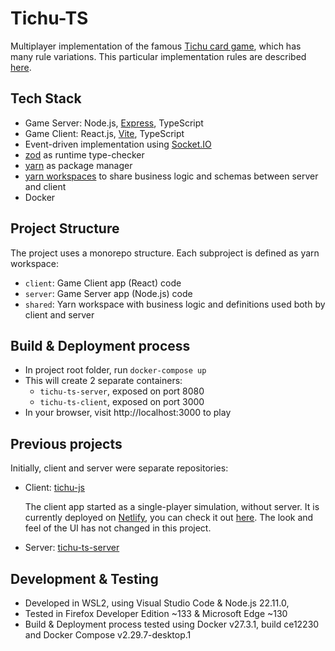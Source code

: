 # Tichu-TS

Multiplayer implementation of the famous
[Tichu card game](https://en.wikipedia.org/wiki/Tichu),
which has many rule variations. This particular implementation rules are described
[here](http://www.gamecabinet.com/rules/Tichu.html).

## Tech Stack
- Game Server: Node.js, [Express](https://expressjs.com/), TypeScript
- Game Client: React.js, [Vite](https://vite.dev/), TypeScript
- Event-driven implementation using [Socket.IO](https://socket.io/)
- [zod](https://zod.dev/) as runtime type-checker
- [yarn](https://yarnpkg.com/) as package manager
- [yarn workspaces](https://yarnpkg.com/features/workspaces) to share business
logic and schemas between server and client
- Docker

## Project Structure
The project uses a monorepo structure.
Each subproject is defined as yarn workspace:
- `client`: Game Client app (React) code
- `server`: Game Server app (Node.js) code
- `shared`: Yarn workspace with business logic and definitions used
both by client and server

## Build & Deployment process
- In project root folder, run `docker-compose up`
- This will create 2 separate containers:
    - `tichu-ts-server`, exposed on port 8080
    - `tichu-ts-client`, exposed on port 3000
- In your browser, visit http://localhost:3000 to play

## Previous projects
Initially, client and server were separate repositories:
- Client: [tichu-js](https://github.com/pspanoudakis/tichu-js)

    The client app started as a single-player simulation, without server.
    It is currently deployed on [Netlify](https://www.netlify.com/),
    you can check it out [here](https://lucid-williams-1b1e7c.netlify.app/).
The look and feel of the UI has not changed in this project.
- Server: [tichu-ts-server](https://github.com/pspanoudakis/tichu-ts-server)

## Development & Testing
- Developed in WSL2, using Visual Studio Code & Node.js 22.11.0,
- Tested in Firefox Developer Edition ~133 & Microsoft Edge ~130
- Build & Deployment process tested using Docker v27.3.1, build ce12230
and Docker Compose v2.29.7-desktop.1
